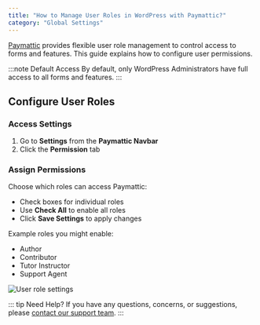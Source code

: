 ```yaml
---
title: "How to Manage User Roles in WordPress with Paymattic?"
category: "Global Settings"
---
```


[Paymattic](https://paymattic.com/) provides flexible user role management to control access to forms and features. This guide explains how to configure user permissions.

:::note Default Access
By default, only WordPress Administrators have full access to all forms and features.
:::

## Configure User Roles

### Access Settings

1. Go to **Settings** from the **Paymattic Navbar**
2. Click the **Permission** tab

### Assign Permissions

Choose which roles can access Paymattic:

- Check boxes for individual roles
- Use **Check All** to enable all roles
- Click **Save Settings** to apply changes

Example roles you might enable:
- Author
- Contributor
- Tutor Instructor
- Support Agent

![User role settings](/images/global-settings/how-to-manage-user-roles-in-wordpress-with-paymattic/Paymattic-admin-Permission-page-scaled.webp)

::: tip Need Help?
If you have any questions, concerns, or suggestions, please [contact our support team](https://wpmanageninja.com/support-tickets/).
:::